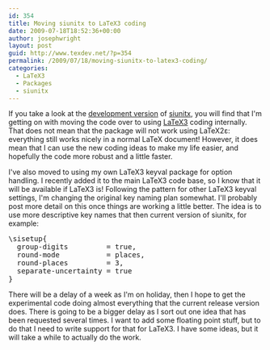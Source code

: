 ```yaml
---
id: 354
title: Moving siunitx to LaTeX3 coding
date: 2009-07-18T18:52:36+00:00
author: josephwright
layout: post
guid: http://www.texdev.net/?p=354
permalink: /2009/07/18/moving-siunitx-to-latex3-coding/
categories:
  - LaTeX3
  - Packages
  - siunitx
---
```

If you take a look at the <a href="http://github.com/josephwright/siunitx">development version</a> of <a title="siunitx - A comprehensive (SI) units package" href="http://ctan.org/pkg/siunitx">siunitx</a>, you will find that I'm getting on with moving the code over to using <a title="LaTeX 3 development code" href="http://www.latex-project.org/latex3.html">LaTeX3</a> coding internally. That does not mean that the package will not work using LaTeX2ε: everything still works nicely in a normal LaTeX document! However, it does mean that I can use the new coding ideas to make my life easier, and hopefully the code more robust and a little faster.

I've also moved to using my own LaTeX3 keyval package for option handling. I recently added it to the main LaTeX3 code base, so I know that it will be available if LaTeX3 is! Following the pattern for other LaTeX3 keyval settings, I'm changing the original key naming plan somewhat. I'll probably post more detail on this once things are working a little better. The idea is to use more descriptive key names that then current version of siunitx, for example:

<pre>\sisetup{
  group-digits         = true,
  round-mode           = places,
  round-places         = 3,
  separate-uncertainty = true
}</pre>

There will be a delay of a week as I'm on holiday, then I hope to get the experimental code doing almost everything that the current release version does. There is going to be a bigger delay as I sort out one idea that has been requested several times. I want to add some floating point stuff, but to do that I need to write support for that for LaTeX3. I have some ideas, but it will take a while to actually do the work.